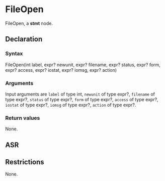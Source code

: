 <!-- This is an automatically generated file. Do not edit it manually. -->

# FileOpen

FileOpen, a **stmt** node.

## Declaration

### Syntax

FileOpen(int label, expr? newunit, expr? filename, expr? status, expr? form, expr? access, expr? iostat, expr? iomsg, expr? action)

### Arguments
Input arguments are `label` of type int, `newunit` of type expr?, `filename` of type expr?, `status` of type expr?, `form` of type expr?, `access` of type expr?, `iostat` of type expr?, `iomsg` of type expr?, `action` of type expr?.

### Return values

None.

## ASR

<!-- Generate ASR using pickle. -->

## Restrictions

<!-- Generated from asr_verify.cpp. -->
None.